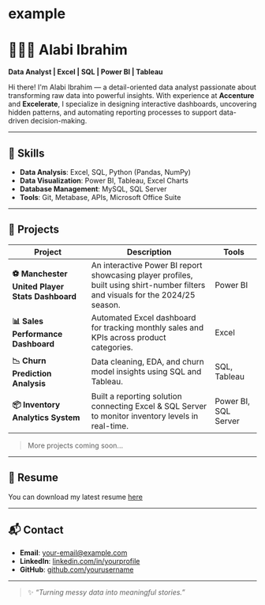 # example

# 👨🏽‍💻 Alabi Ibrahim

**Data Analyst | Excel | SQL | Power BI | Tableau**

Hi there! I'm Alabi Ibrahim — a detail-oriented data analyst passionate about transforming raw data into powerful insights. With experience at **Accenture** and **Excelerate**, I specialize in designing interactive dashboards, uncovering hidden patterns, and automating reporting processes to support data-driven decision-making.

---

## 🔧 Skills

- **Data Analysis**: Excel, SQL, Python (Pandas, NumPy)
- **Data Visualization**: Power BI, Tableau, Excel Charts
- **Database Management**: MySQL, SQL Server
- **Tools**: Git, Metabase, APIs, Microsoft Office Suite

---

## 📁 Projects

| Project | Description | Tools |
|--------|-------------|-------|
| **⚽ Manchester United Player Stats Dashboard** | An interactive Power BI report showcasing player profiles, built using shirt-number filters and visuals for the 2024/25 season. | Power BI |
| **📊 Sales Performance Dashboard** | Automated Excel dashboard for tracking monthly sales and KPIs across product categories. | Excel |
| **📉 Churn Prediction Analysis** | Data cleaning, EDA, and churn model insights using SQL and Tableau. | SQL, Tableau |
| **📦 Inventory Analytics System** | Built a reporting solution connecting Excel & SQL Server to monitor inventory levels in real-time. | Power BI, SQL Server |

> More projects coming soon...

---

## 📄 Resume

You can download my latest resume [here](#) <!-- Replace with actual link to your resume PDF -->

---

## 📬 Contact

- **Email**: [your-email@example.com](mailto:your-email@example.com)
- **LinkedIn**: [linkedin.com/in/yourprofile](https://linkedin.com/in/yourprofile)
- **GitHub**: [github.com/yourusername](https://github.com/yourusername)

---

> ✨ _“Turning messy data into meaningful stories.”_
